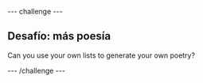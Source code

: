 \--- challenge \---

## Desafío: más poesía

Can you use your own lists to generate your own poetry?

\--- /challenge \---